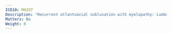 ```yaml
---
ICD10: M4337
Description: "Recurrent atlantoaxial subluxation with myelopathy: Lumbosacral region"
Matters: No
Weight: 0
---
```


